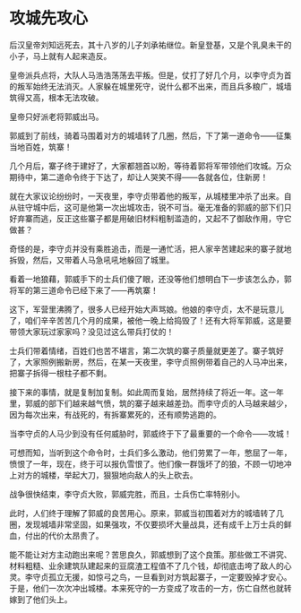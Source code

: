 # 攻城先攻心

后汉皇帝刘知远死去，其十八岁的儿子刘承祐继位。新皇登基，又是个乳臭未干的小子，马上就有人起来造反。 

皇帝派兵点将，大队人马浩浩荡荡去平叛。但是，仗打了好几个月，以李守贞为首的叛军始终无法消灭。人家躲在城里死守，说什么都不出来，而且兵多粮广，城墙筑得又高，根本无法攻破。 

皇帝只好派老将郭威出马。 

郭威到了前线，骑着马围着对方的城墙转了几圈，然后，下了第一道命令——征集当地百姓，筑寨！ 

几个月后，寨子终于建好了，大家都翘首以盼，等待着郭将军带领他们攻城。万众期待中，第二道命令终于下达了，却让人哭笑不得——各就各位，住新房！ 

就在大家议论纷纷时，一天夜里，李守贞带着他的叛军，从城楼里冲杀了出来。自从驻守城中后，这可是他第一次出城攻击，锐不可当。毫无准备的郭威的部下们只好弃寨而逃，反正这些寨子都是用破旧材料粗制滥造的，又起不了御敌作用，守它做甚？ 

奇怪的是，李守贞并没有乘胜追击，而是一通忙活，把人家辛苦建起来的寨子就地拆毁，然后，又带着人马急吼吼地躲回了城里。 

看着一地狼藉，郭威手下的士兵们傻了眼，还没等他们想明白下一步该怎么办，郭将军的第三道命令已经下来了——再筑寨！ 

这下，军营里沸腾了，很多人已经开始大声骂娘。他娘的李守贞，太不是玩意儿了，咱们辛辛苦苦几个月的成果，被他一晚上给捣毁了！还有大将军郭威，这是要带领大家玩过家家吗？没见过这么带兵打仗的！ 

士兵们带着情绪，百姓们也苦不堪言，第二次筑的寨子质量就更差了。寨子筑好了，大家照例搬新房，然后，在某一天夜里，李守贞照例带着自己的人马冲出来，把寨子拆得一根柱子都不剩。 

接下来的事情，就是复制加复制。如此周而复始，居然持续了将近一年。这一年里，郭威的部下们越来越气愤，筑的寨子越来越差劲。而李守贞的人马越来越少，因为每次出来，有战死的，有拆寨累死的，还有顺势逃跑的。 

当李守贞的人马少到没有任何威胁时，郭威终于下了最重要的一个命令——攻城！ 

可想而知，当听到这个命令时，士兵们多么激动，他们劳累了一年，憋屈了一年，愤恨了一年，现在，终于可以报仇雪恨了。他们像一群饿坏了的狼，不顾一切地冲上对方的城楼，举起大刀，狠狠地向敌人的头上砍去。 

战争很快结束，李守贞大败，郭威完胜，而且，士兵伤亡率特别小。 

此时，人们终于理解了郭威的良苦用心。原来，郭威当初围着对方的城墙转了几圈，发现城墙非常坚固，如果强攻，不仅要损坏大量战具，还有成千上万士兵的鲜血，付出的代价太昂贵了。 

能不能让对方主动跑出来呢？苦思良久，郭威想到了这个良策。那些做工不讲究、材料粗糙、业余建筑队建起来的豆腐渣工程值不了几个钱，却彻底击垮了敌人的心灵。李守贞孤立无援，如惊弓之鸟，一旦看到对方筑起寨子，一定要毁掉才安心。于是，他们一次次冲出城楼。本来死守的一方变成了攻击的一方，伤亡自然也就转嫁到了他们头上。
